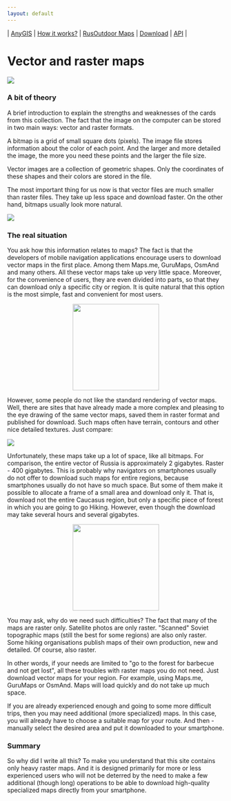```yaml
---
layout: default
---
```


| [AnyGIS][01] | [How it works?][02] | [RusOutdoor Maps][03] | [Download][04] | [API][05] |


[01]: http://anygis.ru/index_en
[02]: http://anygis.ru/Web/Html/Description_en
[03]: http://anygis.ru/Web/Html/RusOutdoor_en
[04]: http://anygis.ru/Web/Html/DownloadPage_en
[05]: http://anygis.ru/Web/Html/Api_en

# Vector and raster maps
![](http://anygis.ru/Web/Img/rastr_vector_img.png)

### A bit of theory

A brief introduction to explain the strengths and weaknesses of the cards from this collection. The fact that the image on the computer can be stored in two main ways: vector and raster formats.

A bitmap is a grid of small square dots (pixels). The image file stores information about the color of each point. And the larger and more detailed the image, the more you need these points and the larger the file size.

Vector images are a collection of geometric shapes. Only the coordinates of these shapes and their colors are stored in the file.

The most important thing for us now is that vector files are much smaller than raster files. They take up less space and download faster. On the other hand, bitmaps usually look more natural.

![](http://anygis.ru/Web/Img/rastr_vector_img_compilation.png)


### The real situation

You ask how this information relates to maps? The fact is that the developers of mobile navigation applications encourage users to download vector maps in the first place. Among them Maps.me, GuruMaps, OsmAnd and many others. All these vector maps take up very little space. Moreover, for the convenience of users, they are even divided into parts, so that they can download only a specific city or region. It is quite natural that this option is the most simple, fast and convenient for most users.

<p align="center">
<img src="http://anygis.ru/Web/Img/vector_maps_list.png" width="200"/>
</p>


However, some people do not like the standard rendering of vector maps. Well, there are sites that have already made a more complex and pleasing to the eye drawing of the same vector maps, saved them in raster format and published for download. Such maps often have terrain, contours and other nice detailed textures. Just compare:

![](http://anygis.ru/Web/Img/rastr_vector_map.png)

Unfortunately, these maps take up a lot of space, like all bitmaps. For comparison, the entire vector of Russia is approximately 2 gigabytes. Raster - 400 gigabytes. This is probably why navigators on smartphones usually do not offer to download such maps for entire regions, because smartphones usually do not have so much space. But some of them make it possible to allocate a frame of a small area and download only it. That is, download not the entire Caucasus region, but only a specific piece of forest in which you are going to go Hiking. However, even though the download may take several hours and several gigabytes.

<p align="center">
<img src="https://shuriktravel.ru/wp-content/uploads/2018/10/2018-10-22-00.31.48-596x1024.png" width="200"/>
</p>


You may ask, why do we need such difficulties? The fact that many of the maps are raster only. Satellite photos are only raster. "Scanned" Soviet topographic maps (still the best for some regions) are also only raster. Some hiking organisations publish maps of their own production, new and detailed. Of course, also raster.

In other words, if your needs are limited to "go to the forest for barbecue and not get lost", all these troubles with raster maps you do not need. Just download vector maps for your region. For example, using Maps.me, GuruMaps or OsmAnd. Maps will load quickly and do not take up much space.

If you are already experienced enough and going to some more difficult trips, then you may need additional (more specialized) maps. In this case, you will already have to choose a suitable map for your route. And then - manually select the desired area and put it downloaded to your smartphone.

### Summary

So why did I write all this? To make you understand that this site contains only heavy raster maps. And it is designed primarily for more or less experienced users who will not be deterred by the need to make a few additional (though long) operations to be able to download high-quality specialized maps directly from your smartphone.

